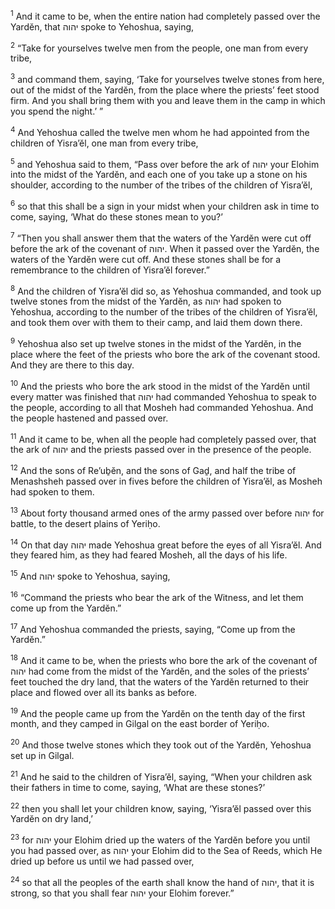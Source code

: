 <sup>1</sup> And it came to be, when the entire nation had completely passed over the Yardĕn, that יהוה spoke to Yehoshua, saying,

<sup>2</sup> “Take for yourselves twelve men from the people, one man from every tribe,

<sup>3</sup> and command them, saying, ‘Take for yourselves twelve stones from here, out of the midst of the Yardĕn, from the place where the priests’ feet stood firm. And you shall bring them with you and leave them in the camp in which you spend the night.’ ”

<sup>4</sup> And Yehoshua called the twelve men whom he had appointed from the children of Yisra’ĕl, one man from every tribe,

<sup>5</sup> and Yehoshua said to them, “Pass over before the ark of יהוה your Elohim into the midst of the Yardĕn, and each one of you take up a stone on his shoulder, according to the number of the tribes of the children of Yisra’ĕl,

<sup>6</sup> so that this shall be a sign in your midst when your children ask in time to come, saying, ‘What do these stones mean to you?’

<sup>7</sup> “Then you shall answer them that the waters of the Yardĕn were cut off before the ark of the covenant of יהוה. When it passed over the Yardĕn, the waters of the Yardĕn were cut off. And these stones shall be for a remembrance to the children of Yisra’ĕl forever.”

<sup>8</sup> And the children of Yisra’ĕl did so, as Yehoshua commanded, and took up twelve stones from the midst of the Yardĕn, as יהוה had spoken to Yehoshua, according to the number of the tribes of the children of Yisra’ĕl, and took them over with them to their camp, and laid them down there.

<sup>9</sup> Yehoshua also set up twelve stones in the midst of the Yardĕn, in the place where the feet of the priests who bore the ark of the covenant stood. And they are there to this day.

<sup>10</sup> And the priests who bore the ark stood in the midst of the Yardĕn until every matter was finished that יהוה had commanded Yehoshua to speak to the people, according to all that Mosheh had commanded Yehoshua. And the people hastened and passed over.

<sup>11</sup> And it came to be, when all the people had completely passed over, that the ark of יהוה and the priests passed over in the presence of the people.

<sup>12</sup> And the sons of Re’uḇĕn, and the sons of Gaḏ, and half the tribe of Menashsheh passed over in fives before the children of Yisra’ĕl, as Mosheh had spoken to them.

<sup>13</sup> About forty thousand armed ones of the army passed over before יהוה for battle, to the desert plains of Yeriḥo.

<sup>14</sup> On that day יהוה made Yehoshua great before the eyes of all Yisra’ĕl. And they feared him, as they had feared Mosheh, all the days of his life.

<sup>15</sup> And יהוה spoke to Yehoshua, saying,

<sup>16</sup> “Command the priests who bear the ark of the Witness, and let them come up from the Yardĕn.”

<sup>17</sup> And Yehoshua commanded the priests, saying, “Come up from the Yardĕn.”

<sup>18</sup> And it came to be, when the priests who bore the ark of the covenant of יהוה had come from the midst of the Yardĕn, and the soles of the priests’ feet touched the dry land, that the waters of the Yardĕn returned to their place and flowed over all its banks as before.

<sup>19</sup> And the people came up from the Yardĕn on the tenth day of the first month, and they camped in Gilgal on the east border of Yeriḥo.

<sup>20</sup> And those twelve stones which they took out of the Yardĕn, Yehoshua set up in Gilgal.

<sup>21</sup> And he said to the children of Yisra’ĕl, saying, “When your children ask their fathers in time to come, saying, ‘What are these stones?’

<sup>22</sup> then you shall let your children know, saying, ‘Yisra’ĕl passed over this Yardĕn on dry land,’

<sup>23</sup> for יהוה your Elohim dried up the waters of the Yardĕn before you until you had passed over, as יהוה your Elohim did to the Sea of Reeds, which He dried up before us until we had passed over,

<sup>24</sup> so that all the peoples of the earth shall know the hand of יהוה, that it is strong, so that you shall fear יהוה your Elohim forever.”

